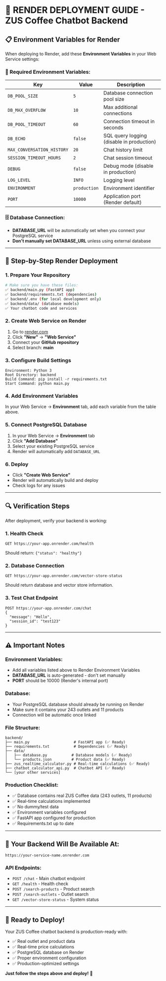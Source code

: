 # 🚀 RENDER DEPLOYMENT GUIDE - ZUS Coffee Chatbot Backend

## 📋 **Environment Variables for Render**

When deploying to Render, add these **Environment Variables** in your Web Service settings:

### **🔧 Required Environment Variables:**

| Key | Value | Description |
|-----|-------|-------------|
| `DB_POOL_SIZE` | `5` | Database connection pool size |
| `DB_MAX_OVERFLOW` | `10` | Max additional connections |
| `DB_POOL_TIMEOUT` | `60` | Connection timeout in seconds |
| `DB_ECHO` | `false` | SQL query logging (disable in production) |
| `MAX_CONVERSATION_HISTORY` | `20` | Chat history limit |
| `SESSION_TIMEOUT_HOURS` | `2` | Chat session timeout |
| `DEBUG` | `false` | Debug mode (disable in production) |
| `LOG_LEVEL` | `INFO` | Logging level |
| `ENVIRONMENT` | `production` | Environment identifier |
| `PORT` | `10000` | Application port (Render default) |

### **🗄️ Database Connection:**
- **DATABASE_URL** will be automatically set when you connect your PostgreSQL service
- **Don't manually set DATABASE_URL** unless using external database

---

## 🚀 **Step-by-Step Render Deployment**

### **1. Prepare Your Repository**
```bash
# Make sure you have these files:
✅ backend/main.py (FastAPI app)
✅ backend/requirements.txt (dependencies)
✅ backend/.env (for local development only)
✅ backend/data/ (database models)
✅ Your chatbot code and services
```

### **2. Create Web Service on Render**
1. Go to [render.com](https://render.com)
2. Click **"New"** → **"Web Service"**
3. Connect your **GitHub repository**
4. Select branch: **main**

### **3. Configure Build Settings**
```
Environment: Python 3
Root Directory: backend
Build Command: pip install -r requirements.txt
Start Command: python main.py
```

### **4. Add Environment Variables**
In your Web Service → **Environment** tab, add each variable from the table above.

### **5. Connect PostgreSQL Database**
1. In your Web Service → **Environment** tab
2. Click **"Add Database"**
3. Select your existing PostgreSQL service
4. Render will automatically add `DATABASE_URL`

### **6. Deploy**
- Click **"Create Web Service"**
- Render will automatically build and deploy
- Check logs for any issues

---

## 🔍 **Verification Steps**

After deployment, verify your backend is working:

### **1. Health Check**
```
GET https://your-app.onrender.com/health
```
Should return: `{"status": "healthy"}`

### **2. Database Connection**
```
GET https://your-app.onrender.com/vector-store-status
```
Should return database and vector store information.

### **3. Test Chat Endpoint**
```
POST https://your-app.onrender.com/chat
{
  "message": "Hello",
  "session_id": "test123"
}
```

---

## ⚠️ **Important Notes**

### **Environment Variables:**
- Add all variables listed above to Render Environment Variables
- **DATABASE_URL** is auto-generated - don't set manually
- **PORT** should be 10000 (Render's internal port)

### **Database:**
- Your PostgreSQL database should already be running on Render
- Make sure it contains your 243 outlets and 11 products
- Connection will be automatic once linked

### **File Structure:**
```
backend/
├── main.py                    # FastAPI app (✅ Ready)
├── requirements.txt           # Dependencies (✅ Ready)
├── data/
│   ├── database.py           # Database models (✅ Ready)
│   └── products.json         # Product data (✅ Ready)
├── zus_realtime_calculator.py # Real-time calculations (✅ Ready)
├── chatbot_calculator_api.py  # Chatbot API (✅ Ready)
└── [your other services]
```

### **Production Checklist:**
- ✅ Database contains real ZUS Coffee data (243 outlets, 11 products)
- ✅ Real-time calculations implemented
- ✅ No dummy/test data
- ✅ Environment variables configured
- ✅ FastAPI app configured for production
- ✅ Requirements.txt up to date

---

## 🎯 **Your Backend Will Be Available At:**
```
https://your-service-name.onrender.com
```

### **API Endpoints:**
- `POST /chat` - Main chatbot endpoint
- `GET /health` - Health check
- `POST /search-products` - Product search
- `POST /search-outlets` - Outlet search
- `GET /vector-store-status` - System status

---

## 🚀 **Ready to Deploy!**

Your ZUS Coffee chatbot backend is production-ready with:
- ✅ Real outlet and product data
- ✅ Real-time price calculations  
- ✅ PostgreSQL database on Render
- ✅ Proper environment configuration
- ✅ Production-optimized settings

**Just follow the steps above and deploy!** 🎉
